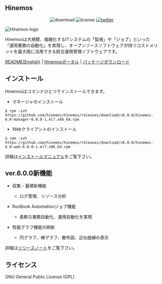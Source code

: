 ## Hinemos

<p align="center">
	<img alt="download" src="https://img.shields.io/github/downloads/hinemos/hinemos/total.svg"/>
	<img alt="license" src="https://img.shields.io/badge/license-GPL-blue.svg"/>
	<a href=https://twitter.com/Hinemos_INFO>
		<img alt="twitter" src="https://img.shields.io/twitter/follow/Hinemos_INFO.svg?style=social&label=Follow&maxAge=2592000"/>
	</a>
</p>

![Hinemos-logo](http://www.hinemos.info/files/images/HinemosLogo.png)

Hinemosは大規模、複雑化するITシステムの「監視」や「ジョブ」といった「運用業務の自動化」を実現し、オープンソースソフトウェアが持つコストメリットを最大限に活用できる統合運用管理ソフトウェアです。

[README(English)](README.md) | [Hinemosポータル](http://www.hinemos.info/) | [パッケージダウンロード](https://github.com/hinemos/hinemos/releases/tag/v6.0.0#packages)

## インストール

Hinemosはコマンドひとつでインストールできます。

- マネージャのインストール

```
$ rpm -ivh https://github.com/hinemos/hinemos/releases/download/v6.0.0/hinemos-6.0-manager-6.0.0-1.el7.x86_64.rpm
```

- Webクライアントのインストール

```
$ rpm -ivh https://github.com/hinemos/hinemos/releases/download/v6.0.0/hinemos-6.0-web-6.0.0-1.el7.x86_64.rpm
```

詳細は[インストールマニュアル](https://github.com/hinemos/hinemos/releases/download/v6.0.0/doc_install_6.0_ja.pdf)をご覧下さい。

## ver.6.0.0新機能

- 収集・蓄積新機能
	- ログ管理、リソース分析

- RunBook Automationジョブ機能
	- 柔軟な業務自動化、運用自動化を実現

- 性能グラフ機能の刷新
	- 円グラフ、棒グラフ、散布図、近似曲線の表示

詳細は[リリースノート](https://github.com/hinemos/hinemos/releases)をご覧下さい。

## ライセンス

GNU General Public License (GPL)
